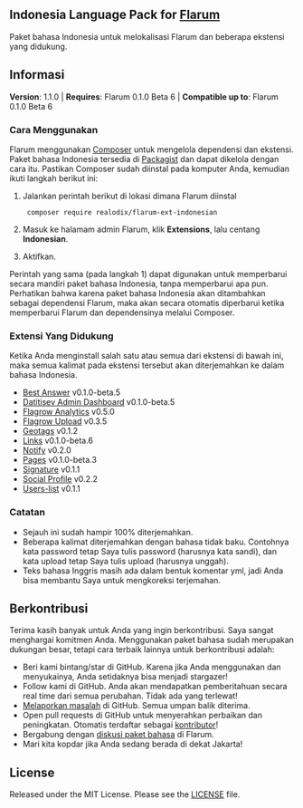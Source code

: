 ## Indonesia Language Pack for [Flarum](http://flarum.org/)

Paket bahasa Indonesia untuk melokalisasi Flarum dan beberapa ekstensi yang didukung.

## Informasi
**Version**:  1.1.0 | **Requires**: Flarum 0.1.0 Beta 6 | **Compatible up to**: Flarum 0.1.0 Beta 6
### Cara Menggunakan
Flarum menggunakan [Composer](https://getcomposer.org/) untuk mengelola dependensi dan ekstensi. Paket bahasa Indonesia tersedia di [Packagist](https://packagist.org/packages/realodix/flarum-ext-indonesian) dan dapat dikelola dengan cara itu. Pastikan Composer sudah diinstal pada komputer Anda, kemudian ikuti langkah berikut ini:

1. Jalankan perintah berikut di lokasi dimana Flarum diinstal

        composer require realodix/flarum-ext-indonesian

2. Masuk ke halamam admin Flarum, klik **Extensions**, lalu centang **Indonesian**.
3. Aktifkan.

Perintah yang sama (pada langkah 1) dapat digunakan untuk memperbarui secara mandiri paket bahasa Indonesia, tanpa memperbarui apa pun. Perhatikan bahwa karena paket bahasa Indonesia akan ditambahkan sebagai dependensi Flarum, maka akan secara otomatis diperbarui ketika memperbarui Flarum dan dependensinya melalui Composer.


### Extensi Yang Didukung
Ketika Anda menginstall salah satu atau semua dari ekstensi di bawah ini, maka semua kalimat pada ekstensi tersebut akan diterjemahkan ke dalam bahasa Indonesia.

- [Best Answer](https://github.com/wiwatsrt/flarum-ext-best-answer) v0.1.0-beta.5
- [Datitisev Admin Dashboard](https://github.com/datitisev/flarum-ext-admindashboard) v0.1.0-beta.5
- [Flagrow Analytics](https://github.com/flagrow/flarum-ext-analytics) v0.5.0
- [Flagrow Upload](https://github.com/flagrow/upload) v0.3.5
- [Geotags](https://github.com/avatar4eg/flarum-ext-geotags) v0.1.2
- [Links](https://github.com/sijad/flarum-ext-links) v0.1.0-beta.6
- [Notify](https://github.com/manelizzard/flarum-notify) v0.2.0
- [Pages](https://github.com/sijad/flarum-ext-pages) v0.1.0-beta.3
- [Signature](https://github.com/XEngine/flarum-ext-signature) v0.1.1
- [Social Profile](https://github.com/dav-is/flarum-ext-socialprofile) v0.2.2
- [Users-list](https://github.com/Avatar4eg/flarum-ext-users-list) v0.1.1


### Catatan
- Sejauh ini sudah hampir 100% diterjemahkan.
- Beberapa kalimat diterjemahkan dengan bahasa tidak baku. Contohnya kata password tetap Saya tulis password (harusnya kata sandi), dan kata upload tetap Saya tulis upload (harusnya unggah).
- Teks bahasa Inggris masih ada dalam bentuk komentar yml, jadi Anda bisa membantu Saya untuk mengkoreksi terjemahan.


## Berkontribusi
Terima kasih banyak untuk Anda yang ingin berkontribusi. Saya sangat menghargai komitmen Anda. Menggunakan paket bahasa sudah merupakan dukungan besar, tetapi cara terbaik lainnya untuk berkontribusi adalah:

- Beri kami bintang/star di GitHub. Karena jika Anda menggunakan dan menyukainya, Anda setidaknya bisa menjadi stargazer!
- Follow kami di GitHub. Anda akan mendapatkan pemberitahuan secara real time dari semua perubahan. Tidak ada yang terlewat!
- [Melaporkan masalah](https://github.com/realodix/flarum-ext-indonesian/issues) di GitHub. Semua umpan balik diterima.
- Open pull requests di GitHub untuk menyerahkan perbaikan dan peningkatan. Otomatis terdaftar sebagai [kontributor](https://github.com/realodix/flarum-ext-indonesian/graphs/contributors)!
- Bergabung dengan [diskusi paket bahasa](https://discuss.flarum.org/d/1358-indonesian-language-pack) di Flarum.
- Mari kita kopdar jika Anda sedang berada di dekat Jakarta!


## License
Released under the MIT License. Please see the [LICENSE](https://github.com/realodix/flarum-ext-indonesian/blob/master/LICENSE) file.
